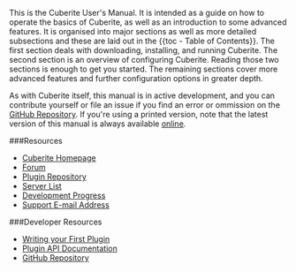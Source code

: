This is the Cuberite User's Manual. It is intended as a guide on how to
operate the basics of Cuberite, as well as an introduction to some advanced
features. It is organised into major sections as well as more detailed
subsections and these are laid out in the {{toc - Table of Contents}}.
The first section deals with downloading, installing, and running Cuberite.
The second section is an overview of configuring Cuberite. Reading those two
sections is enough to get you started. The remaining sections cover more
advanced features and further configuration options in greater depth.

As with Cuberite itself, this manual is in active development, and you can
contribute yourself or file an issue if you find an error or ommission on the
<a href="https://github.com/cuberite/users-manual">GitHub Repository</a>.
If you're using a printed version, note that the latest version of this
manual is always available <a href="https://book.cuberite.org/">online</a>.

###Resources
<ul>
	<li><a href="http://cuberite.org/">Cuberite Homepage</a></li>
	<li><a href="https://forum.cuberite.org/">Forum</a></li>
	<li><a href="https://forum.cuberite.org/forum-2.html">Plugin Repository</a></li>
	<li><a href="https://forum.cuberite.org/thread-1435.html">Server List</a></li>
	<li><a href="https://forum.cuberite.org/thread-2146.html">Development Progress</a></li>
	<li><a href="mailto:support@cuberite.org">Support E-mail Address</a></li>
</ul>

###Developer Resources
<ul>
	<li><a href="http://api-docs.cuberite.org/Writing-a-Cuberite-plugin.html">Writing your First Plugin</a></li>
	<li><a href="http://api-docs.cuberite.org/">Plugin API Documentation</a></li>
	<li><a href="https://github.com/cuberite/cuberite">GitHub Repository</a></li>
</ul>
